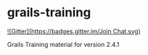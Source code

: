 grails-training
===============
[![Gitter](https://badges.gitter.im/Join Chat.svg)](https://gitter.im/objectpartners/grails-training?utm_source=badge&utm_medium=badge&utm_campaign=pr-badge&utm_content=badge)

Grails Training material for version 2.4.1
